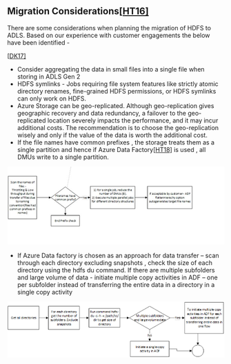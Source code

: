 
## Migration Considerations[[HT16\]](#_msocom_16) 

There are some considerations when planning the migration of HDFS to ADLS. Based on our experience with customer engagements the below have been identified -

[[DK17\]](#_msocom_17)

- Consider aggregating the data in small     files into a single file when storing in ADLS Gen 2 
- HDFS symlinks - Jobs requiring file     system features like strictly atomic directory renames, fine-grained HDFS     permissions, or HDFS symlinks can only work on HDFS.
- Azure Storage can be geo-replicated.     Although geo-replication gives geographic recovery and data redundancy, a     failover to the geo-replicated location severely impacts the performance,     and it may incur additional costs. The recommendation is to choose the     geo-replication wisely and only if the value of the data is worth the     additional cost.
- If the file     names have common prefixes , the storage treats them as a single partition     and hence if Azure Data Factory[[HT18\]](#_msocom_18) is used , all     DMUs write to a single partition.

![Diagram  Description automatically generated](..\images\clip_image008.jpg)

- If Azure Data factory is     chosen as an approach for data transfer – scan through each directory     excluding snapshots , check the size of each directory using the hdfs du     command. If there are multiple subfolders and large volume of data - initiate multiple copy activities in     ADF – one per subfolder instead of transferring the entire data in a     directory in a single copy activity

![img](..\images\clip_image010.png)
